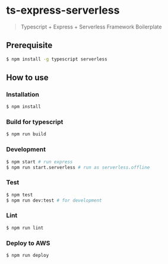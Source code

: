# ts-express-serverless

> Typescript + Express + Serverless Framework Boilerplate

## Prerequisite

```sh
$ npm install -g typescript serverless
```

## How to use

### Installation

```sh
$ npm install
```

### Build for typescript

```sh
$ npm run build
```

### Development

```sh
$ npm start # run express
$ npm run start.serverless # run as serverless.offline
```

### Test

```sh
$ npm test
$ npm run dev:test # for development
```

### Lint

```sh
$ npm run lint
```

### Deploy to AWS

```sh
$ npm run deploy
```


